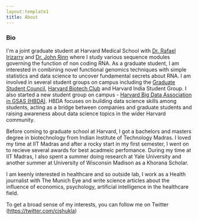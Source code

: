 ```yaml
---
layout:template1
title: About
---
```


### Bio

I'm a joint graduate student at Harvard Medical School with [Dr. Rafael Irizarry](http://rafalab.github.io) and [Dr. John Rinn](http://rinnlab.com) where I study various sequence modules governing the function of non coding RNA. As a graduate student, I am interested in combining novel functional genomics techniques with simple statistics and data science to uncover fundamental secrets about RNA. I am involved in several student groups on campus including the [Graduate Student Council](http://gsc.fas.harvard.edu/people/chinmay-shukla), [Harvard Biotech Club](http://thebiotechclub.org/leadership-team/) and Harvard India Student Group. I also started a new student group on campus - [Harvard Big Data Association in GSAS (HBDA)](http://harvardbigdata.com). HBDA focuses on building data science skills among students, acting as a bridge between companies and graduate students and raising awareness about data science topics in the wider Harvard community.

Before coming to graduate school at Harvard, I got a bachelors and masters degree in biotechnology from Indian Institute of Technology Madras. I loved my time at IIT Madras and after a rocky start in my first semester, I went on to recieve several awards for best acadmeic perfomance. During my time at IIT Madras, I also spent a summer doing research at Yale University and another summer at University of Wisconsin Madison as a Khorana Scholar.

I am keenly interested in healthcare and so outside lab, I work as a Health journalist with The Munich Eye and write science articles about the influence of economics, psychology, artificial intelligence in the healthcare field.

To get a broad sense of my interests, you can follow me on Twitter (https://twitter.com/cjshukla) 
